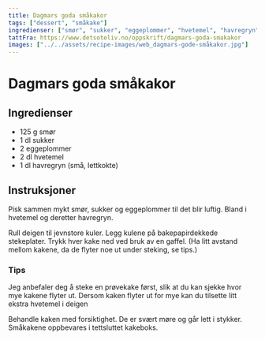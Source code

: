```yaml
---
title: Dagmars goda småkakor
tags: ["dessert", "småkake"]
ingredienser: ["smør", "sukker", "eggeplommer", "hvetemel", "havregryn"]
tattFra: https://www.detsoteliv.no/oppskrift/dagmars-goda-smakakor
images: ["../../assets/recipe-images/web_dagmars-gode-småkakor.jpg"]
---
```


# Dagmars goda småkakor

## Ingredienser

- 125 g smør
- 1 dl sukker
- 2 eggeplommer
- 2 dl hvetemel
- 1 dl havregryn (små, lettkokte)

## Instruksjoner

Pisk sammen mykt smør, sukker og eggeplommer til det blir luftig. Bland i hvetemel og deretter havregryn.

Rull deigen til jevnstore kuler. Legg kulene på bakepapirdekkede stekeplater. Trykk hver kake ned ved bruk av en gaffel. (Ha litt avstand mellom kakene, da de flyter noe ut under steking, se tips.)

### Tips

Jeg anbefaler deg å steke en prøvekake først, slik at du kan sjekke hvor mye kakene flyter ut. Dersom kaken flyter ut for mye kan du tilsette litt ekstra hvetemel i deigen

Behandle kaken med forsiktighet. De er svært møre og går lett i stykker. Småkakene oppbevares i tettsluttet kakeboks.
